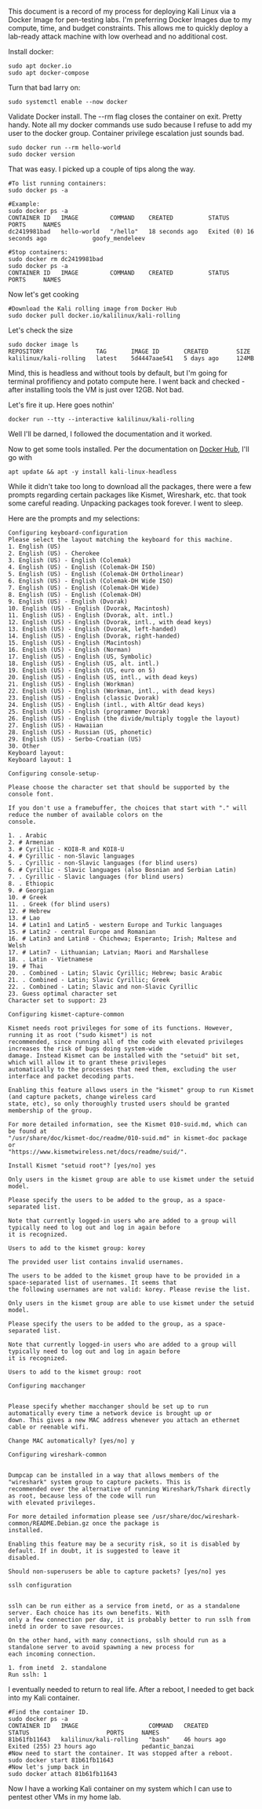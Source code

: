 This document is a record of my process for deploying Kali Linux via a Docker Image for pen-testing labs. I'm preferring Docker Images due to my compute, time, and budget constraints. This allows me to quickly deploy a lab-ready attack machine with low overhead and no additional cost. 

Install docker:

    sudo apt docker.io 
    sudo apt docker-compose

Turn that bad larry on: 

    sudo systemctl enable --now docker

Validate Docker install. The --rm flag closes the container on exit. Pretty handy. Note all my docker commands use sudo because I refuse to add my user to the docker group. Container privilege escalation just sounds bad.

    sudo docker run --rm hello-world
    sudo docker version

That was easy. I picked up a couple of tips along the way.

    #To list running containers:
    sudo docker ps -a 

    #Example:
    sudo docker ps -a
    CONTAINER ID   IMAGE         COMMAND    CREATED          STATUS                      PORTS     NAMES
    dc2419981bad   hello-world   "/hello"   18 seconds ago   Exited (0) 16 seconds ago             goofy_mendeleev

    #Stop containers:
    sudo docker rm dc2419981bad
    sudo docker ps -a 
    CONTAINER ID   IMAGE         COMMAND    CREATED          STATUS                      PORTS     NAMES

Now let's get cooking

    #Download the Kali rolling image from Docker Hub 
    sudo docker pull docker.io/kalilinux/kali-rolling 

Let's check the size

    sudo docker image ls
    REPOSITORY               TAG       IMAGE ID       CREATED        SIZE
    kalilinux/kali-rolling   latest    5d4447aae541   5 days ago     124MB

Mind, this is headless and without tools by default, but I'm going for terminal profifiency and potato compute here. I went back and checked - after installing tools the VM is just over 12GB. Not bad.

Let's fire it up. Here goes nothin'

    docker run --tty --interactive kalilinux/kali-rolling

Well I'll be darned, I followed the documentation and it worked. 

Now to get some tools installed. Per the documentation on <a href="https://hub.docker.com/r/kalilinux/kali-rolling">Docker Hub</a>, I'll go with 

    apt update && apt -y install kali-linux-headless

While it didn't take too long to download all the packages, there were a few prompts regarding certain packages like Kismet, Wireshark, etc. that took some careful reading. Unpacking packages took forever. I went to sleep. 

Here are the prompts and my selections:

    Configuring keyboard-configuration
    Please select the layout matching the keyboard for this machine.
    1. English (US)
    2. English (US) - Cherokee
    3. English (US) - English (Colemak)
    4. English (US) - English (Colemak-DH ISO)
    5. English (US) - English (Colemak-DH Ortholinear)
    6. English (US) - English (Colemak-DH Wide ISO)
    7. English (US) - English (Colemak-DH Wide)
    8. English (US) - English (Colemak-DH)
    9. English (US) - English (Dvorak)
    10. English (US) - English (Dvorak, Macintosh)
    11. English (US) - English (Dvorak, alt. intl.)
    12. English (US) - English (Dvorak, intl., with dead keys)
    13. English (US) - English (Dvorak, left-handed)
    14. English (US) - English (Dvorak, right-handed)
    15. English (US) - English (Macintosh)
    16. English (US) - English (Norman)
    17. English (US) - English (US, Symbolic)
    18. English (US) - English (US, alt. intl.)
    19. English (US) - English (US, euro on 5)
    20. English (US) - English (US, intl., with dead keys)
    21. English (US) - English (Workman)
    22. English (US) - English (Workman, intl., with dead keys)
    23. English (US) - English (classic Dvorak)
    24. English (US) - English (intl., with AltGr dead keys)
    25. English (US) - English (programmer Dvorak)
    26. English (US) - English (the divide/multiply toggle the layout)
    27. English (US) - Hawaiian
    28. English (US) - Russian (US, phonetic)
    29. English (US) - Serbo-Croatian (US)
    30. Other
    Keyboard layout: 
    Keyboard layout: 1

    Configuring console-setup-

    Please choose the character set that should be supported by the console font.

    If you don't use a framebuffer, the choices that start with "." will reduce the number of available colors on the
    console.

    1. . Arabic
    2. # Armenian
    3. # Cyrillic - KOI8-R and KOI8-U
    4. # Cyrillic - non-Slavic languages
    5. . Cyrillic - non-Slavic languages (for blind users)
    6. # Cyrillic - Slavic languages (also Bosnian and Serbian Latin)
    7. . Cyrillic - Slavic languages (for blind users)
    8. . Ethiopic
    9. # Georgian
    10. # Greek
    11. . Greek (for blind users)
    12. # Hebrew
    13. # Lao
    14. # Latin1 and Latin5 - western Europe and Turkic languages
    15. # Latin2 - central Europe and Romanian
    16. # Latin3 and Latin8 - Chichewa; Esperanto; Irish; Maltese and Welsh
    17. # Latin7 - Lithuanian; Latvian; Maori and Marshallese
    18. . Latin - Vietnamese
    19. # Thai
    20. . Combined - Latin; Slavic Cyrillic; Hebrew; basic Arabic
    21. . Combined - Latin; Slavic Cyrillic; Greek
    22. . Combined - Latin; Slavic and non-Slavic Cyrillic
    23. Guess optimal character set
    Character set to support: 23

    Configuring kismet-capture-common

    Kismet needs root privileges for some of its functions. However, running it as root ("sudo kismet") is not
    recommended, since running all of the code with elevated privileges increases the risk of bugs doing system-wide
    damage. Instead Kismet can be installed with the "setuid" bit set, which will allow it to grant these privileges
    automatically to the processes that need them, excluding the user interface and packet decoding parts.

    Enabling this feature allows users in the "kismet" group to run Kismet (and capture packets, change wireless card
    state, etc), so only thoroughly trusted users should be granted membership of the group.

    For more detailed information, see the Kismet 010-suid.md, which can be found at
    "/usr/share/doc/kismet-doc/readme/010-suid.md" in kismet-doc package or
    "https://www.kismetwireless.net/docs/readme/suid/".

    Install Kismet "setuid root"? [yes/no] yes

    Only users in the kismet group are able to use kismet under the setuid model.

    Please specify the users to be added to the group, as a space-separated list.

    Note that currently logged-in users who are added to a group will typically need to log out and log in again before
    it is recognized.

    Users to add to the kismet group: korey

    The provided user list contains invalid usernames.

    The users to be added to the kismet group have to be provided in a space-separated list of usernames. It seems that
    the following usernames are not valid: korey. Please revise the list.

    Only users in the kismet group are able to use kismet under the setuid model.

    Please specify the users to be added to the group, as a space-separated list.

    Note that currently logged-in users who are added to a group will typically need to log out and log in again before
    it is recognized.

    Users to add to the kismet group: root

    Configuring macchanger


    Please specify whether macchanger should be set up to run automatically every time a network device is brought up or
    down. This gives a new MAC address whenever you attach an ethernet cable or reenable wifi.

    Change MAC automatically? [yes/no] y

    Configuring wireshark-common


    Dumpcap can be installed in a way that allows members of the "wireshark" system group to capture packets. This is
    recommended over the alternative of running Wireshark/Tshark directly as root, because less of the code will run
    with elevated privileges.

    For more detailed information please see /usr/share/doc/wireshark-common/README.Debian.gz once the package is
    installed.

    Enabling this feature may be a security risk, so it is disabled by default. If in doubt, it is suggested to leave it
    disabled.

    Should non-superusers be able to capture packets? [yes/no] yes

    sslh configuration


    sslh can be run either as a service from inetd, or as a standalone server. Each choice has its own benefits. With
    only a few connection per day, it is probably better to run sslh from inetd in order to save resources.

    On the other hand, with many connections, sslh should run as a standalone server to avoid spawning a new process for
    each incoming connection.

    1. from inetd  2. standalone
    Run sslh: 1


I eventually needed to return to real life. After a reboot, I needed to get back into my Kali container.

    #Find the container ID.
    sudo docker ps -a
    CONTAINER ID   IMAGE                    COMMAND   CREATED        STATUS                      PORTS     NAMES
    81b61fb11643   kalilinux/kali-rolling   "bash"    46 hours ago   Exited (255) 23 hours ago             pedantic_banzai
    #Now need to start the container. It was stopped after a reboot.
    sudo docker start 81b61fb11643
    #Now let's jump back in
    sudo docker attach 81b61fb11643

Now I have a working Kali container on my system which I can use to pentest other VMs in my home lab.

